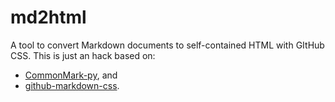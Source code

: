# md2html

A tool to convert Markdown documents to self-contained HTML with GItHub CSS.
This is just an hack based on:

* [CommonMark-py](https://github.com/rtfd/CommonMark-py), and
* [github-markdown-css](https://github.com/sindresorhus/github-markdown-css).
